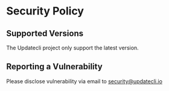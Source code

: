 # Security Policy

## Supported Versions

The Updatecli project only support the latest version.

## Reporting a Vulnerability

Please disclose vulnerability via email to security@updatecli.io
